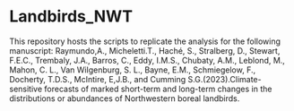 # Landbirds_NWT
This repository hosts the scripts to replicate the analysis for the following manuscript: 
Raymundo,A., Micheletti.T., Haché, S., Stralberg, D., Stewart, F.E.C., Trembaly, J.A., Barros, C., Eddy, I.M.S., Chubaty, A.M., Leblond, M., Mahon, C. L., Van Wilgenburg, S. L., Bayne, E.M., Schmiegelow, F., Docherty, T.D.S., McIntire, E,J.B., and Cumming S.G.(2023).Climate-sensitive forecasts of marked short-term and long-term changes in the distributions or abundances of Northwestern boreal landbirds.
